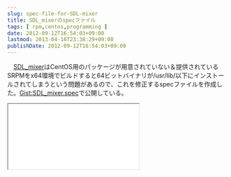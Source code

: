 ```yaml
---
slug: spec-file-for-SDL-mixer
title: SDL_mixerのspecファイル
tags: [ rpm,centos,programming ]
date: 2012-09-12T16:54:03+09:00
lastmod: 2013-04-16T23:38:29+09:00
publishDate: 2012-09-12T16:54:03+09:00
---
```


<p>　<a href="http://www.libsdl.org/projects/SDL_mixer/">SDL_mixer</a>はCentOS用のパッケージが用意されていない＆提供されているSRPMをx64環境でビルドすると64ビットバイナリが/usr/lib/以下にインストールされてしまうという問題があるので、これを修正するspecファイルを作成した。<a href="https://gist.github.com/3705028">Gist:SDL_mixer.spec</a>で公開している。</p>

<iframe src="/embed/https://gist.github.com/anonymous/3705028.js"></iframe>

